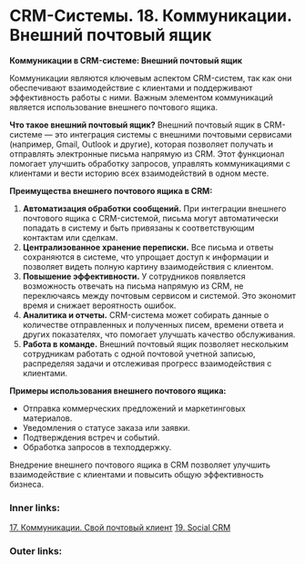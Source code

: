  

# CRM-Системы. 18. Коммуникации. Внешний почтовый ящик

**Коммуникации в CRM-системе: Внешний почтовый ящик**

Коммуникации являются ключевым аспектом CRM-систем, так как они обеспечивают взаимодействие с клиентами и поддерживают эффективность работы с ними. Важным элементом коммуникаций является использование внешнего почтового ящика.

**Что такое внешний почтовый ящик?** Внешний почтовый ящик в CRM-системе — это интеграция системы с внешними почтовыми сервисами (например, Gmail, Outlook и другие), которая позволяет получать и отправлять электронные письма напрямую из CRM. Этот функционал помогает улучшить обработку запросов, управлять коммуникациями с клиентами и вести историю всех взаимодействий в одном месте.

**Преимущества внешнего почтового ящика в CRM:**

1. **Автоматизация обработки сообщений.** При интеграции внешнего почтового ящика с CRM-системой, письма могут автоматически попадать в систему и быть привязаны к соответствующим контактам или сделкам.
2. **Централизованное хранение переписки.** Все письма и ответы сохраняются в системе, что упрощает доступ к информации и позволяет видеть полную картину взаимодействия с клиентом.
3. **Повышение эффективности.** У сотрудников появляется возможность отвечать на письма напрямую из CRM, не переключаясь между почтовым сервисом и системой. Это экономит время и снижает вероятность ошибок.
4. **Аналитика и отчеты.** CRM-система может собирать данные о количестве отправленных и полученных писем, времени ответа и других показателях, что помогает улучшать качество обслуживания.
5. **Работа в команде.** Внешний почтовый ящик позволяет нескольким сотрудникам работать с одной почтовой учетной записью, распределяя задачи и отслеживая прогресс взаимодействия с клиентами.

**Примеры использования внешнего почтового ящика:**

- Отправка коммерческих предложений и маркетинговых материалов.
- Уведомления о статусе заказа или заявки.
- Подтверждения встреч и событий.
- Обработка запросов в техподдержку.

Внедрение внешнего почтового ящика в CRM позволяет улучшить взаимодействие с клиентами и повысить общую эффективность бизнеса.

### Inner links:
[17. Коммуникации. Свой почтовый клиент](2.%20Theory/IT%20продукты/CRM/17.%20Коммуникации.%20Свой%20почтовый%20клиент.md)
[19. Social CRM](2.%20Theory/IT%20продукты/CRM/19.%20Social%20CRM.md)
### Outer links: